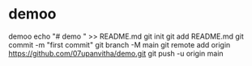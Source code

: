 # demoo
demoo
echo "# demo " >> README.md
git init 
git add README.md
git commit -m "first commit"
git branch -M main
git remote add origin https://github.com/07upanvitha/demo.git
git push -u origin main
